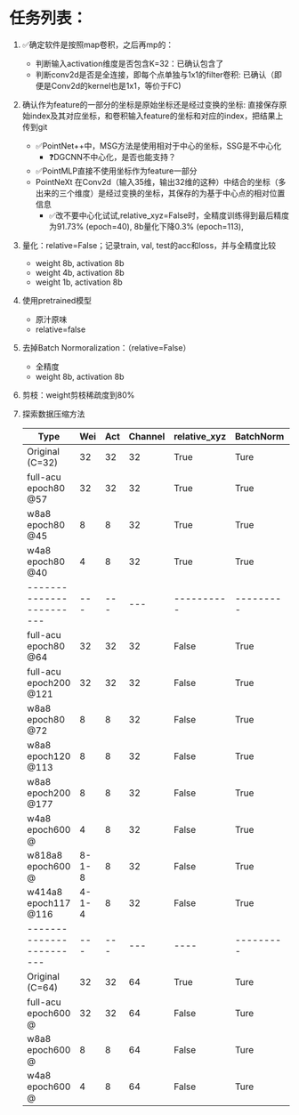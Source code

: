 # 任务列表：
1. :white_check_mark:确定软件是按照map卷积，之后再mp的：
    - 判断输入activation维度是否包含K=32：已确认包含了
    - 判断conv2d是否是全连接，即每个点单独与1x1的filter卷积: 已确认（即便是Conv2d的kernel也是1x1，等价于FC)
2. 确认作为feature的一部分的坐标是原始坐标还是经过变换的坐标: 直接保存原始index及其对应坐标，和卷积输入feature的坐标和对应的index，把结果上传到git
    - :white_check_mark:PointNet++中，MSG方法是使用相对于中心的坐标，SSG是不中心化
      - :question:DGCNN不中心化，是否也能支持？
    - :white_check_mark:PointMLP直接不使用坐标作为feature一部分
    - PointNeXt 在Conv2d（输入35维，输出32维的这种）中结合的坐标（多出来的三个维度）是经过变换的坐标，其保存的为基于中心点的相对位置信息
      - :white_check_mark:改不要中心化试试,relative_xyz=False时，全精度训练得到最后精度为91.73% (epoch=40), 8b量化下降0.3% (epoch=113), 
3. 量化：relative=False；记录train, val, test的acc和loss，并与全精度比较
    - weight 8b, activation 8b
    - weight 4b, activation 8b
    - weight 1b, activation 8b
4. 使用pretrained模型
    - 原汁原味
    - relative=false
6. 去掉Batch Normoralization：（relative=False）
    - 全精度
    - weight 8b, activation 8b
7. 剪枝：weight剪枝稀疏度到80%
8. 探索数据压缩方法

    | Type                      | Wei | Act | Channel | relative_xyz | BatchNorm | Epoch | Best | OA    	| mAcc  	|
    |-------------------------- | --- | --- |-------- |--------------| --------- | ----- | ---- |-------	|-------	|
    | Original (C=32)           | 32  | 32  | 32      | True         | Ture      | None  | None | 93.2+-0.1	| 90.8+-0.2 |
    | full-acu<br>epoch80 @57   | 32  | 32  | 32      | True         | True      | 80    | 57   | 92.91 	| 89.55 	|
    | w8a8<br>epoch80 @45       | 8   | 8   | 32      | True         | True      | 80    | 45   | 92.34 	| 87.87 	|
    | w4a8<br>epoch80 @40       | 4   | 8   | 32      | True         | True      | 80    | 40   | 92.30 	| 88.79 	|
    | ------------------------  | --- | --- | ---     | ----------   | --------- | ----- | ---- | ------	| ----- 	|
    | full-acu<br>epoch80 @64   | 32  | 32  | 32      | False        | True      | 80    | 64   | 91.73 	| 88.35 	|
    | full-acu<br>epoch200 @121 | 32  | 32  | 32      | False        | True      | 200   | 121  | 91.82 	| 88.43 	|
    | w8a8<br>epoch80 @72       | 8   | 8   | 32      | False        | True      | 80    | 72   | 91.45 	| 87.42 	|
    | w8a8<br>epoch120 @113     | 8   | 8   | 32      | False        | True      | 120   | 113  | 92.02 	| 89.35 	|
    | w8a8<br>epoch200 @177     | 8   | 8   | 32      | False        | True      | 200   | 177  | 91.94 	| 89.38 	|
    | w4a8<br>epoch600 @        | 4   | 8   | 32      | False        | True      |       |      |       	|       	|
    | w818a8<br>epoch600 @      |8-1-8| 8   | 32      | False        | True      |       |      |       	|       	|
    | w414a8<br>epoch117 @116   |4-1-4| 8   | 32      | False        | True      | 117   | 116  | 41.53 	| 27.52 	|
    | ------------------------  | --- | --- | ---     | ----         | --------- | ----- | ---- | ------	| ----- 	|
    | Original (C=64)           | 32  | 32  | 64      | True         | Ture      | 600   | 537  | 93.7+-0.3 | 90.9+-0.5 |
    | full-acu<br>epoch600 @    | 32  | 32  | 64      | False        | Ture      | 600   | 486  | 93.44 	| 90.79 	|
    | w8a8<br>epoch600 @        | 8   | 8   | 64      | False        | Ture      | 600   |   |  	|  	|
    | w4a8<br>epoch600 @        | 4   | 8   | 64      | False        | Ture      | 600   |   |  	|  	|
    
